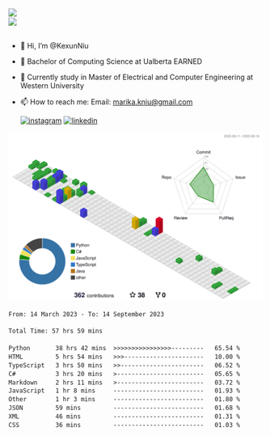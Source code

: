 <a href="https://github.com/anuraghazra/github-readme-stats">
  <img align="center" src="https://github-readme-stats.vercel.app/api?username=KexunNiu&show_icons=true" />
</a>
</br>
<a href="https://github.com/anuraghazra/github-readme-stats">
  <img align="center" src="https://github-readme-stats.vercel.app/api/top-langs/?username=KexunNiu" />
</a>

</br>
</br>

- 👋 Hi, I’m @KexunNiu
- 👀 Bachelor of Computing Science at Ualberta EARNED
- 🌱 Currently study in Master of Electrical and Computer Engineering at Western University
- 📫 How to reach me: Email: marika.kniu@gmail.com
  
  [![instagram](https://github.com/shikhar1020jais1/Git-Social/blob/master/Icons/Instagram1.png (Instagram))][1] [![linkedin](https://github.com/shikhar1020jais1/Git-Social/blob/master/Icons/LinkedIn1.png (LinkedIn))][2]

<!-- To Link your profile to the media buttons -->

[1]: https://www.instagram.com/barryn719_
[2]: https://www.linkedin.com/in/kexun-niu



![](./profile-3d-contrib/profile-gitblock.svg)

<!--START_SECTION:waka-->

```txt
From: 14 March 2023 - To: 14 September 2023

Total Time: 57 hrs 59 mins

Python       38 hrs 42 mins  >>>>>>>>>>>>>>>>---------   65.54 %
HTML         5 hrs 54 mins   >>>----------------------   10.00 %
TypeScript   3 hrs 50 mins   >>-----------------------   06.52 %
C#           3 hrs 20 mins   >------------------------   05.65 %
Markdown     2 hrs 11 mins   >------------------------   03.72 %
JavaScript   1 hr 8 mins     -------------------------   01.93 %
Other        1 hr 3 mins     -------------------------   01.80 %
JSON         59 mins         -------------------------   01.68 %
XML          46 mins         -------------------------   01.31 %
CSS          36 mins         -------------------------   01.03 %
```

<!--END_SECTION:waka-->

